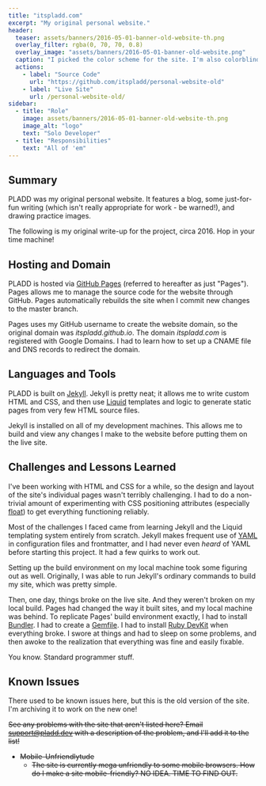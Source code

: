 ```yaml
---
title: "itspladd.com"
excerpt: "My original personal website."
header:
  teaser: assets/banners/2016-05-01-banner-old-website-th.png
  overlay_filter: rgba(0, 70, 70, 0.8)
  overlay_image: "assets/banners/2016-05-01-banner-old-website.png"
  caption: "I picked the color scheme for the site. I'm also colorblind. These two facts are entirely unrelated."
  actions:
    - label: "Source Code"
      url: "https://github.com/itspladd/personal-website-old"
    - label: "Live Site"
      url: /personal-website-old/
sidebar:
  - title: "Role"
    image: assets/banners/2016-05-01-banner-old-website-th.png
    image_alt: "logo"
    text: "Solo Developer"
  - title: "Responsibilities"
    text: "All of 'em"
---
```


## Summary

PLADD was my original personal website. It features a blog, some just-for-fun writing (which isn't really appropriate for work - be warned!), and drawing practice images.

The following is my original write-up for the project, circa 2016. Hop in your time machine!

## Hosting and Domain

PLADD is hosted via [GitHub Pages](https://pages.github.com/) (referred to hereafter as just "Pages"). Pages allows me to manage the source code for the website through GitHub. Pages automatically rebuilds the site when I commit new changes to the master branch.<!--more-->

Pages uses my GitHub username to create the website domain, so the original domain was *itspladd.github.io*. The domain *itspladd.com* is registered with Google Domains. I had to learn how to set up a CNAME file and DNS records to redirect the domain.

## Languages and Tools

PLADD is built on [Jekyll](http://jekyllrb.com/). Jekyll is pretty neat; it allows me to write custom HTML and CSS, and then use [Liquid](http://liquidmarkup.org/) templates and logic to generate static pages from very few HTML source files.

Jekyll is installed on all of my development machines. This allows me to build and view any changes I make to the website before putting them on the live site.

## Challenges and Lessons Learned

I've been working with HTML and CSS for a while, so the design and layout of the site's individual pages wasn't terribly challenging. I had to do a non-trivial amount of experimenting with CSS positioning attributes (especially [float](http://www.w3schools.com/css/css_float.asp)) to get everything functioning reliably.

Most of the challenges I faced came from learning Jekyll and the Liquid templating system entirely from scratch. Jekyll makes frequent use of [YAML](http://yaml.org/) in configuration files and frontmatter, and I had never even _heard_ of YAML before starting this project. It had a few quirks to work out.

Setting up the build environment on my local machine took some figuring out as well. Originally, I was able to run Jekyll's ordinary commands to build my site, which was pretty simple.

Then, one day, things broke on the live site. And they weren't broken on my local build. Pages had changed the way it built sites, and my local machine was behind. To replicate Pages' build environment exactly, I had to install [Bundler](http://bundler.io/). I had to create a [Gemfile](http://bundler.io/gemfile.html). I had to install [Ruby DevKit](http://rubyinstaller.org/add-ons/devkit/) when everything broke. I swore at things and had to sleep on some problems, and then awoke to the realization that everything was fine and easily fixable.

You know. Standard programmer stuff.

## Known Issues

There used to be known issues here, but this is the old version of the site. I'm archiving it to work on the new one!

~~See any problems with the site that aren't listed here? Email <a href="mailto:support@pladd.dev">support@pladd.dev</a> with a description of the problem, and I'll add it to the list!~~

* ~~Mobile-Unfriendlytude~~
    * ~~The site is currently mega unfriendly to some mobile browsers. How do I make a site mobile-friendly? NO IDEA. TIME TO FIND OUT.~~